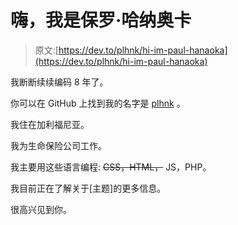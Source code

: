 # 嗨，我是保罗·哈纳奥卡

> 原文:[https://dev.to/plhnk/hi-im-paul-hanaoka](https://dev.to/plhnk/hi-im-paul-hanaoka)

我断断续续编码 8 年了。

你可以在 GitHub 上找到我的名字是 [plhnk](https://github.com/plhnk) 。

我住在加利福尼亚。

我为生命保险公司工作。

我主要用这些语言编程: ~~CSS，HTML，~~ JS，PHP。

我目前正在了解关于[主题]的更多信息。

很高兴见到你。